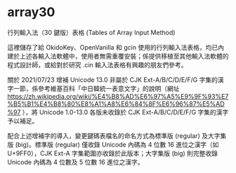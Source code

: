 # array30
行列輸入法（30 鍵版）表格 (Tables of Array Input Method)

這裡儲存了給 OkidoKey、OpenVanilla 和 gcin 使用的行列輸入法表格，均已內建於上述各輸入法軟體中，使用者無需重覆安裝；係提供移植至其他輸入法軟體的程式設計師，或給對於研究 .cin 輸入法表格有興趣的朋友們參考。

關於 2021/07/23 增補 Unicode 13.0 非屬於 CJK Ext-A/B/C/D/E/F/G 字集的漢字一節，係參考維基百科「中日韓統一表意文字」的說明（網址 https://zh.wikipedia.org/wiki/%E4%B8%AD%E6%97%A5%E9%9F%93%E7%B5%B1%E4%B8%80%E8%A1%A8%E6%84%8F%E6%96%87%E5%AD%97 ），將 Unicode 1.0-13.0 各版未收錄於 CJK Ext-A/B/C/D/E/F/G 字集的漢字予以補足。

配合上述增補字的導入，變更鍵碼表檔名的命名方式為標準版 (regular) 及大字集版 (big)。標準版 (regular) 僅收錄 Unicode 內碼為 4 位數 16 進位之漢字（如 U+9FF0），CJK Ext-A 字集範圍亦收錄於此版本；大字集版 (big) 則完整收錄 Unicode 內碼為 4 位數及 5 位數 16 進位之漢字。
